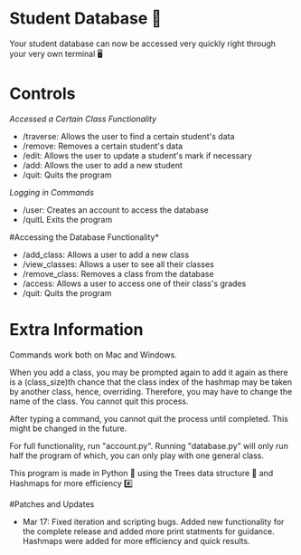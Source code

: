 # Student Database 🌌

Your student database can now be accessed very quickly right through your very own terminal 🖥


# Controls 

*Accessed a Certain Class Functionality*
- /traverse: Allows the user to find a certain student's data
- /remove: Removes a certain student's data
- /edit: Allows the user to update a student's mark if necessary
- /add: Allows the user to add a new student
- /quit: Quits the program 

*Logging in Commands*
- /user: Creates an account to access the database 
- /quitL Exits the program

#Accessing the Database Functionality*
- /add_class: Allows a user to add a new class
- /view_classes: Allows a user to see all their classes 
- /remove_class: Removes a class from the database 
- /access: Allows a user to access one of their class's grades 
- /quit: Quits the program

# Extra Information 

Commands work both on Mac and Windows. 

When you add a class, you may be prompted again to add it again as there is a (class_size)th chance that the class index of the hashmap may be taken by another class, hence, overriding. Therefore, you may have to change the name of the class. You cannot quit this process.

After typing a command, you cannot quit the process until completed. This might be changed in the future. 

For full functionality, run "account.py". Running "database.py" will only run half the program of which, you can only play with one general class. 

This program is made in Python 🐍 using the Trees data structure 🌴 and Hashmaps for more efficiency #️⃣

#Patches and Updates

- Mar 17: Fixed iteration and scripting bugs. Added new functionality for the complete release and added more print statments for guidance. Hashmaps were added for more efficiency and quick results. 


